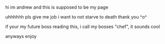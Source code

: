 hi im andrew and this is supposed to be my page

uhhhhhh pls give me job i want to not starve to death thank you ^o^

if your my future boss reading this, i call my bosses "chef", it sounds cool

anyways enjoy
